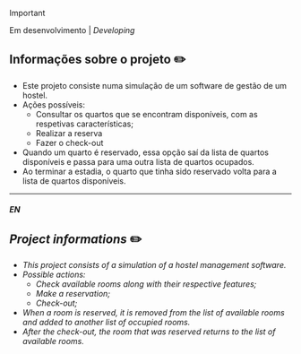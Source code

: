> [!IMPORTANT]
> Em desenvolvimento | *Developing*

## Informações sobre o projeto ✏️

- Este projeto consiste numa simulação de um software de gestão de um hostel.
- Ações possíveis:
  - Consultar os quartos que se encontram disponíveis, com as respetivas características;
  - Realizar a reserva
  - Fazer o check-out
- Quando um quarto é reservado, essa opção saí da lista de quartos disponíveis e passa para uma outra lista de quartos ocupados.
- Ao terminar a estadia, o quarto que tinha sido reservado volta para a lista de quartos disponíveis.

---

##### EN
## *Project informations* ✏️

- *This project consists of a simulation of a hostel management software.*
- *Possible actions:*
  - *Check available rooms along with their respective features;*
  - *Make a reservation;*
  - *Check-out;*
- *When a room is reserved, it is removed from the list of available rooms and added to another list of occupied rooms.*
- *After the check-out, the room that was reserved returns to the list of available rooms.*
